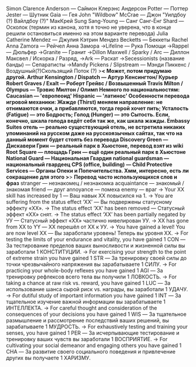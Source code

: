 Simon Clarence Anderson — Саймон Клерэнс Андерсон
Potter — Поттер
Jester — Шутник
Gaia — Гея
John "Wildbow" McCrae — Джон "Уилдбоу (?) Вайлдбоу (?)" МакКрей
Sung Sang-Young — Санг Санг-Ёнг
Shard — Осколок (термин из канона, хотя я точно не уверена, что в конце решили остановиться именно на этом варианте перевода)
Julia Catherine Mendez — Джулия Кэтрин Мендез
Becketts — Беккеты
Rachel Anna Zamora — Рейчел Анна Замора
->Lifeline — Рука Помощи 
->Rappel — Дюльфер
->Granite — Гранит
->Dillon Maxwell / Sparky / Arc — Диллон Максвел / Искорка / Разряд, 
->Ark — Раскат
->Secessionists (название банды) — Сепаратисты
->Mandy Pickens / Slipstream — Мэнди Пиккенс / Воздушный(?)Скользящий Поток (?) >__< Может, потом придумаю другой.
Arthur Kensington / Dispatch — Артур Кенсингтон/ Курьер
Robert Graves / Exalt — Роберт Грейвс / Возвышенный 
Travis Milton / Olympus — Трэвис Милтон / Олимп
Немного по национальностям:
Caucasian — 'европеоид'
Hispanic — 'латинос'
Особенности перевода игровой механики:
Жажде (Thirst) меняем направление: не отнимаются очки, а прибавляются, тогда герой хочет пить;
Усталость (Fatigue) — это Бодрость;
Голод (Hunger) — это Сытость. Если, конечно, шкала голода ведёт себя так же, как шкала жажды.
Embassy Suites отель — реально существующий отель, не встретила никаких упоминаний на русском даже на русскоязычных сайтах, так что на данный момент будет стоять без перевода
Discovery Green — Дискавери Грин — реальный парк в Хьюстоне, перевод взят из wiki
Root Square — площадь Грин — ещё один реальный парк в Хьюстоне
National Guard — Национальная Гвардия
national guardsman — национальный гвардеец
CPS (office, building) — Child Protective Services — Органы Опеки и Попечительства. Хмм, интересно, есть ли сокращение для этого >__>
<b>Перевод часто использующихся слов и фраз</b>
stranger — незнакомец / незнакомка
acquaintance — знакомый / знакомая
friend — друг
annoyance — помеха
enemy — враг
-> Your XX skill has increased by 1 — Ваш навык ХХ повысился на 1.
-> You are suffering from the status effect ‘XX’ — Вы подвержены статусному эффекту «ХХ».
-> The status effect ‘XX’ has been removed — Статусный эффект «ХХ» снят.
-> The status effect ‘XX’ has been partially negated by УУ — Статусный эффект «ХХ» частично нивелирован УУ.
-> XX has gone from XX to YY — ХХ перешёл от ХХ к УУ.
-> You have gained a level! You are now level XX — Вы заработали уровень! Теперь вы уровня ХХ.
-> For testing the limits of your endurance and vitality, you have gained 1 CON — За тестирование пределов ваших выносливости и жизненной силы вы заработали 1 КОНСТИТУЦИИ.
-> For exercising your strength to the point of extreme strain you have gained 1 STR — За тренировку своей силы до точки чрезвычайного напряжения вы зарабатываете 1 СИЛУ.
-> For practicing your whole-body reflexes you have gained 1 AGI — За тренировку рефлексов всего тела вы получили 1 ЛОВКОСТЬ.
-> For taking a chance at raw risk vs. reward, you have gained 1 LUC — За использование шанса сырой риск vs. награды, вы заработали 1 УДАЧУ.
-> For dutiful study of important information you have gained 1 INT — За тщательное изучение важной информации вы зарабатываете 1 ИНТЕЛЛЕКТА.
-> For careful thought and consideration of the consequences of your decisions you have gained 1 WIS — За тщательное размышление и рассмотрение последствий ваших решений, вы зарабатываете 1 МУДРОСТЬ.
-> For exhaustively testing and training your senses, you have gained 1 PER — За исчерпывающие тестирование и тренировку ваших чувств вы заработали 1 ВОСПРИЯТИЕ.
-> For cultivating your social demeanor and engaging others you have gained 1 CHA — За развитие своего социального поведения и привлечение других вы получаете 1 ХАРИЗМУ.
